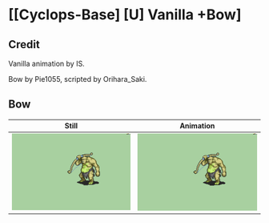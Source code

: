 # [\[Cyclops-Base\] \[U\] Vanilla +Bow]

## Credit

Vanilla animation by IS.

Bow by Pie1055, scripted by Orihara_Saki.

## Bow

| Still | Animation |
| :---: | :-------: |
| ![Bow still](./Bow_000.png) | ![Bow animation](./Bow.gif) |
